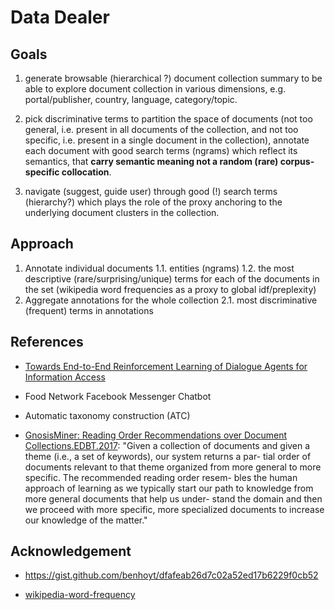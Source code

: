 # Data Dealer

## Goals 

1. generate browsable (hierarchical ?) document collection summary to be able to explore document collection in various dimensions, e.g. portal/publisher, country, language, category/topic.

2. pick discriminative terms to partition the space of documents (not too general, i.e. present in all documents of the collection, and not too specific, i.e. present in a single document in the collection), annotate each document with good search terms (ngrams) which reflect its semantics, that **carry semantic meaning not a random (rare) corpus-specific collocation**.

3. navigate (suggest, guide user) through good (!) search terms (hierarchy?) which plays the role of the proxy anchoring to the underlying document clusters in the collection.


## Approach

1. Annotate individual documents
    1.1. entities (ngrams)
    1.2. the most descriptive (rare/surprising/unique) terms for each of the documents in the set (wikipedia word frequencies as a proxy to global idf/preplexity)
2. Aggregate annotations for the whole collection
    2.1. most discriminative (frequent) terms in annotations


## References

* [Towards End-to-End Reinforcement Learning of Dialogue Agents for Information Access](https://arxiv.org/abs/1609.00777)

* Food Network Facebook Messenger Chatbot

* Automatic taxonomy construction (ATC)

* [GnosisMiner: Reading Order Recommendations over Document Collections.EDBT.2017](https://openproceedings.org/2017/conf/edbt/paper-401.pdf): "Given a collection of documents and given a theme (i.e., a set of keywords), our system returns a par- tial order of documents relevant to that theme organized from more general to more specific. The recommended reading order resem- bles the human approach of learning as we typically start our path to knowledge from more general documents that help us under- stand the domain and then we proceed with more specific, more specialized documents to increase our knowledge of the matter."

## Acknowledgement

* https://gist.github.com/benhoyt/dfafeab26d7c02a52ed17b6229f0cb52

* [wikipedia-word-frequency](https://github.com/IlyaSemenov/wikipedia-word-frequency)
